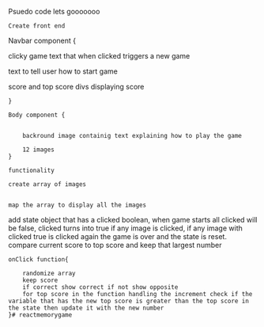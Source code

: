 Psuedo code lets gooooooo

    Create front end 

Navbar component {

clicky game text that when clicked triggers a new game

text to tell user how to start game 

score and top score divs displaying score


    }

    Body component {


        backround image containig text explaining how to play the game

        12 images
    }

    functionality 

    create array of images


    map the array to display all the images

add state object that has a clicked boolean, when game starts all clicked will be false, clicked turns into true if any image is clicked, if any image with clicked true is clicked again the game is over and the state is reset. compare current score to top score and keep that largest number

    onClick function{

        randomize array
        keep score
        if correct show correct if not show opposite
        for top score in the function handling the increment check if the variable that has the new top score is greater than the top score in the state then update it with the new number
    }# reactmemorygame
